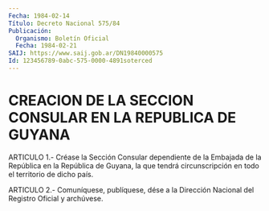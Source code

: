 ```yaml
---
Fecha: 1984-02-14
Título: Decreto Nacional 575/84
Publicación:
  Organismo: Boletín Oficial
  Fecha: 1984-02-21
SAIJ: https://www.saij.gob.ar/DN19840000575
Id: 123456789-0abc-575-0000-4891soterced
---
```

# CREACION DE LA SECCION CONSULAR EN LA REPUBLICA DE GUYANA

<a id="1"></a>
ARTICULO  1.-  Créase  la  Sección  Consular dependiente de la Embajada de la República en la República de  Guyana,  la que tendrá circunscripción en todo el territorio de dicho país.

<a id="2"></a>
ARTICULO  2.-  Comuníquese,  publíquese,  dése  a la Dirección Nacional del Registro Oficial y archúvese.